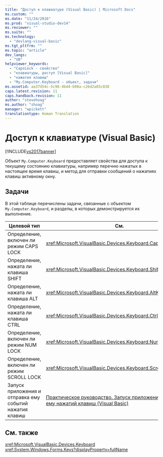 ```yaml
---
title: "Доступ к клавиатуре (Visual Basic) | Microsoft Docs"
ms.custom: ""
ms.date: "11/24/2016"
ms.prod: "visual-studio-dev14"
ms.reviewer: ""
ms.suite: ""
ms.technology: 
  - "devlang-visual-basic"
ms.tgt_pltfrm: ""
ms.topic: "article"
dev_langs: 
  - "VB"
helpviewer_keywords: 
  - "CapsLock - свойство"
  - "клавиатуры, доступ [Visual Basic]"
  - "нажатия клавиш"
  - "My.Computer.Keyboard - объект, задачи"
ms.assetid: aa37d54c-5c98-4b44-b98a-c26d2a03c038
caps.latest.revision: 11
caps.handback.revision: 11
author: "stevehoag"
ms.author: "shoag"
manager: "wpickett"
translationtype: Human Translation
---
```

# Доступ к клавиатуре (Visual Basic)
[!INCLUDE[vs2017banner](../../../../csharp/includes/vs2017banner.md)]

Объект `My.Computer.Keyboard` предоставляет свойства для доступа к текущему состоянию клавиатуры, например перечню нажатых в настоящее время клавиш, и метод для отправки сообщений о нажатиях клавиш активному окну.  
  
## Задачи  
 В этой таблице перечислены задачи, связанные с объектом `My.Computer.Keyboard`, и разделы, в которых демонстрируется их выполнение.  
  
|Целевой тип|См.|  
|-----------------|---------|  
|Определение, включен ли режим CAPS LOCK|<xref:Microsoft.VisualBasic.Devices.Keyboard.CapsLock%2A>|  
|Определение, нажата ли клавиша SHIFT|<xref:Microsoft.VisualBasic.Devices.Keyboard.ShiftKeyDown%2A>|  
|Определение, нажата ли клавиша ALT|<xref:Microsoft.VisualBasic.Devices.Keyboard.AltKeyDown%2A>|  
|Определение, нажата ли клавиша CTRL|<xref:Microsoft.VisualBasic.Devices.Keyboard.CtrlKeyDown%2A>|  
|Определение, включен ли режим NUM LOCK|<xref:Microsoft.VisualBasic.Devices.Keyboard.NumLock%2A>|  
|Определение, включен ли режим SCROLL LOCK|<xref:Microsoft.VisualBasic.Devices.Keyboard.ScrollLock%2A>|  
|Запуск приложения и отправка ему событий нажатия клавиш|[Практическое руководство. Запуск приложения и отправка ему нажатий клавиш \(Visual Basic\)](../../../../visual-basic/developing-apps/programming/computer-resources/how-to-start-an-application-and-send-it-keystrokes.md)|  
  
## См. также  
 <xref:Microsoft.VisualBasic.Devices.Keyboard>   
 <xref:System.Windows.Forms.Keys?displayProperty=fullName>
